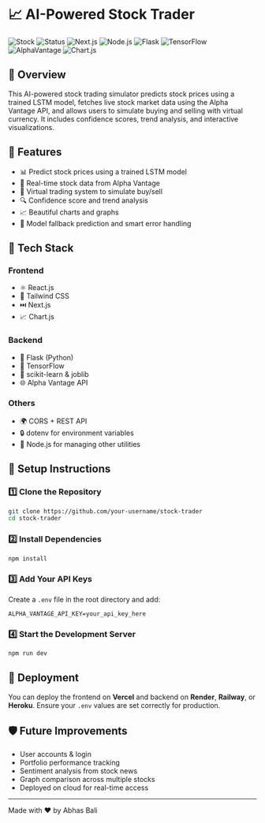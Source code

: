 # 📈 AI-Powered Stock Trader

![Stock](https://img.shields.io/badge/Stock-Trading-blueviolet?style=for-the-badge)
![Status](https://img.shields.io/badge/Status-Active-success?style=for-the-badge)
![Next.js](https://img.shields.io/badge/Next.js-000000?style=for-the-badge&logo=nextdotjs&logoColor=white)
![Node.js](https://img.shields.io/badge/Node.js-339933?style=for-the-badge&logo=nodedotjs&logoColor=white)
![Flask](https://img.shields.io/badge/Flask-000000?style=for-the-badge&logo=flask&logoColor=white)
![TensorFlow](https://img.shields.io/badge/TensorFlow-FF6F00?style=for-the-badge&logo=tensorflow&logoColor=white)
![AlphaVantage](https://img.shields.io/badge/API-AlphaVantage-blue?style=for-the-badge)
![Chart.js](https://img.shields.io/badge/Chart.js-F5788D?style=for-the-badge)

## 🚀 Overview

This AI-powered stock trading simulator predicts stock prices using a trained LSTM model, fetches live stock market data using the Alpha Vantage API, and allows users to simulate buying and selling with virtual currency. It includes confidence scores, trend analysis, and interactive visualizations.

## 🌟 Features

- 📊 Predict stock prices using a trained LSTM model
- 🔄 Real-time stock data from Alpha Vantage
- 🔐 Virtual trading system to simulate buy/sell
- 🔍 Confidence score and trend analysis
- 📈 Beautiful charts and graphs
- 🧠 Model fallback prediction and smart error handling

## 🧰 Tech Stack

### Frontend
- ⚛️ React.js
- 💨 Tailwind CSS
- ⏭️ Next.js
- 📈 Chart.js

### Backend
- 🐍 Flask (Python)
- 🤖 TensorFlow
- 🧠 scikit-learn & joblib
- 🌐 Alpha Vantage API

### Others
- 🌍 CORS + REST API
- 🔒 dotenv for environment variables
- 🚀 Node.js for managing other utilities

## 🔧 Setup Instructions

### 1️⃣ Clone the Repository
```bash
git clone https://github.com/your-username/stock-trader
cd stock-trader
```

### 2️⃣ Install Dependencies
```bash
npm install
```

### 3️⃣ Add Your API Keys
Create a `.env` file in the root directory and add:
```env
ALPHA_VANTAGE_API_KEY=your_api_key_here
```

### 4️⃣ Start the Development Server
```bash
npm run dev
```

## 🚀 Deployment

You can deploy the frontend on **Vercel** and backend on **Render**, **Railway**, or **Heroku**. Ensure your `.env` values are set correctly for production.

## 🛡 Future Improvements
- User accounts & login
- Portfolio performance tracking
- Sentiment analysis from stock news
- Graph comparison across multiple stocks
- Deployed on cloud for real-time access

---

Made with ❤️ by Abhas Bali
